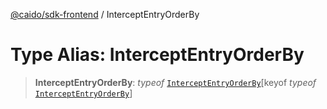 [@caido/sdk-frontend](../index.md) / InterceptEntryOrderBy

# Type Alias: InterceptEntryOrderBy

> **InterceptEntryOrderBy**: *typeof* [`InterceptEntryOrderBy`](../variables/InterceptEntryOrderBy.md)\[keyof *typeof* [`InterceptEntryOrderBy`](../variables/InterceptEntryOrderBy.md)\]
